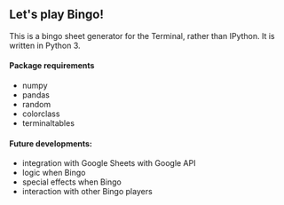 ## Let's play Bingo!

This is a bingo sheet generator for the Terminal, rather than IPython. It is written in Python 3. 

#### Package requirements
- numpy
- pandas
- random
- colorclass
- terminaltables

#### Future developments:
- integration with Google Sheets with Google API
- logic when Bingo
- special effects when Bingo
- interaction with other Bingo players
